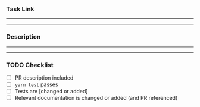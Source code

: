 ### Task Link

---

---

### Description

---

---

### TODO Checklist

- [ ] PR description included
- [ ] `yarn test` passes
- [ ] Tests are [changed or added]
- [ ] Relevant documentation is changed or added (and PR referenced)
